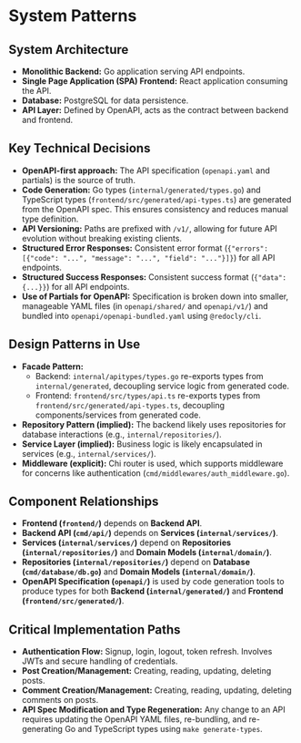 # System Patterns

## System Architecture

- **Monolithic Backend:** Go application serving API endpoints.
- **Single Page Application (SPA) Frontend:** React application consuming the API.
- **Database:** PostgreSQL for data persistence.
- **API Layer:** Defined by OpenAPI, acts as the contract between backend and frontend.

## Key Technical Decisions

- **OpenAPI-first approach:** The API specification (`openapi.yaml` and partials) is the source of truth.
- **Code Generation:** Go types (`internal/generated/types.go`) and TypeScript types (`frontend/src/generated/api-types.ts`) are generated from the OpenAPI spec. This ensures consistency and reduces manual type definition.
- **API Versioning:** Paths are prefixed with `/v1/`, allowing for future API evolution without breaking existing clients.
- **Structured Error Responses:** Consistent error format (`{"errors": [{"code": "...", "message": "...", "field": "..."}]}`) for all API endpoints.
- **Structured Success Responses:** Consistent success format (`{"data": {...}}`) for all API endpoints.
- **Use of Partials for OpenAPI:** Specification is broken down into smaller, manageable YAML files (in `openapi/shared/` and `openapi/v1/`) and bundled into `openapi/openapi-bundled.yaml` using `@redocly/cli`.

## Design Patterns in Use

- **Facade Pattern:**
    - Backend: `internal/apitypes/types.go` re-exports types from `internal/generated`, decoupling service logic from generated code.
    - Frontend: `frontend/src/types/api.ts` re-exports types from `frontend/src/generated/api-types.ts`, decoupling components/services from generated code.
- **Repository Pattern (implied):** The backend likely uses repositories for database interactions (e.g., `internal/repositories/`).
- **Service Layer (implied):** Business logic is likely encapsulated in services (e.g., `internal/services/`).
- **Middleware (explicit):** Chi router is used, which supports middleware for concerns like authentication (`cmd/middlewares/auth_middleware.go`).

## Component Relationships

- **Frontend (`frontend/`)** depends on **Backend API**.
- **Backend API (`cmd/api/`)** depends on **Services (`internal/services/`)**.
- **Services (`internal/services/`)** depend on **Repositories (`internal/repositories/`)** and **Domain Models (`internal/domain/`)**.
- **Repositories (`internal/repositories/`)** depend on **Database (`cmd/database/db.go`)** and **Domain Models (`internal/domain/`)**.
- **OpenAPI Specification (`openapi/`)** is used by code generation tools to produce types for both **Backend (`internal/generated/`)** and **Frontend (`frontend/src/generated/`)**.

## Critical Implementation Paths

- **Authentication Flow:** Signup, login, logout, token refresh. Involves JWTs and secure handling of credentials.
- **Post Creation/Management:** Creating, reading, updating, deleting posts.
- **Comment Creation/Management:** Creating, reading, updating, deleting comments on posts.
- **API Spec Modification and Type Regeneration:** Any change to an API requires updating the OpenAPI YAML files, re-bundling, and re-generating Go and TypeScript types using `make generate-types`.
